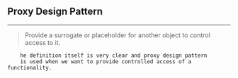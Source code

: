 
## Proxy Design Pattern

---
> Provide a surrogate or placeholder for another object to control access to it.

        he definition itself is very clear and proxy design pattern 
        is used when we want to provide controlled access of a functionality.
